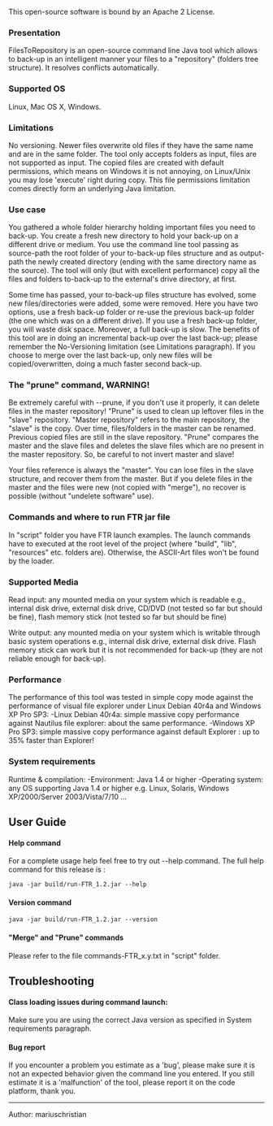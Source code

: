 This open-source software is bound by an Apache 2 License.


### Presentation

FilesToRepository is an open-source command line Java tool which allows to back-up in an intelligent manner your files to a "repository" (folders tree structure). It resolves conflicts automatically.

### Supported OS

Linux, Mac OS X, Windows.

### Limitations

No versioning. Newer files overwrite old files if they have the same name and are in the same folder.
The tool only accepts folders as input, files are not supported as input.
The copied files are created with default permissions, which means on Windows it is not annoying, on Linux/Unix you may lose 'execute' right during copy. 
This file permissions limitation comes directly form an underlying Java limitation.

### Use case

You gathered a whole folder hierarchy holding important files you need to back-up. You create a fresh new directory to hold your back-up on a different drive or medium. You use the command line tool passing as source-path the root folder of your to-back-up files structure and as output-path the newly created directory (ending with the same directory name as the source). The tool will only (but with excellent performance) copy all the files and folders to-back-up to the external's drive directory, at first.

Some time has passed, your to-back-up files structure has evolved, some new files/directories were added, some were removed. 
Here you have two options, use a fresh back-up folder or re-use the previous back-up folder (the one which was
on a different drive). If you use a fresh back-up folder, you will waste disk space. Moreover, a full back-up is slow. The benefits of this tool are in doing an incremental back-up over the last back-up; please remember the No-Versioning limitation (see Limitations paragraph). If you choose to merge over the last back-up, only new files will be copied/overwritten, doing a much faster second back-up.

### The "prune" command, WARNING!

Be extremely careful with --prune, if you don't use it properly, it can delete files in the master repository!
"Prune" is used to clean up leftover files in the "slave" repository. "Master repository" refers to the main repository, the "slave" is the copy. Over time, files/folders in the master can be renamed. Previous copied files are still in the slave repository. "Prune" compares the master and the slave files and deletes the slave files which are no present in the master repository. So, be careful to not invert master and slave!

Your files reference is always the "master". You can lose files in the slave structure, and recover them from the master. But if you delete files in the master and the files were new (not copied with "merge"), no recover is possible (without "undelete software" use).

### Commands and where to run FTR jar file

In "script" folder you have FTR launch examples. The launch commands have to executed at the root level of the project (where "build", "lib", "resources" etc. folders are). Otherwise, the ASCII-Art files won't be found by the loader.

### Supported Media

Read input: any mounted media on your system which is readable e.g., internal disk drive, external disk drive, 
CD/DVD (not tested so far but should be fine), flash memory stick (not tested so far but should be fine)

Write output: any mounted media on your system which is writable through basic system operations e.g., internal disk drive, external disk drive. Flash memory stick can work but it is not recommended for back-up (they are not reliable enough for back-up).

### Performance

The performance of this tool was tested in simple copy mode against the performance of visual file explorer 
under Linux Debian 40r4a and Windows XP Pro SP3:
-Linux Debian 40r4a: simple massive copy performance against Nautilus file explorer: about the same performance.
-Windows XP Pro SP3: simple massive copy performance against default Explorer : up to 35% faster than Explorer!

### System requirements

Runtime & compilation:
-Environment: Java 1.4 or higher
-Operating system: any OS supporting Java 1.4 or higher e.g. Linux, Solaris, Windows XP/2000/Server 2003/Vista/7/10 ...


## User Guide

####  Help command

For a complete usage help feel free to try out --help command. The full help command  for this release is :
```
java -jar build/run-FTR_1.2.jar --help
```
####  Version command
```
java -jar build/run-FTR_1.2.jar --version
```
####  "Merge" and "Prune" commands

Please refer to the file commands-FTR_x.y.txt in "script" folder.


## Troubleshooting

####  Class loading issues during command launch:
Make sure you are using the correct Java version as specified in System requirements paragraph.

#### Bug report

If you encounter a problem you estimate as a 'bug', please make sure it is not an expected behavior given 
the command line you entered. If you still estimate it is a 'malfunction' of the tool, please report it 
on the code platform, thank you.

____________________

Author: mariuschristian